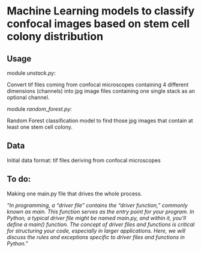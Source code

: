 # Machine Learning models to classify confocal images based on stem cell colony distribution 

## Usage

module _unstack.py_: 

Convert tif files coming from confocal microscopes containing 4 different dimensions (channels) into jpg image files containing one single stack as an optional channel.

module _random_forest.py_:

Random Forest classification model to find those jpg images that contain at least one stem cell colony. 


## Data

Initial data format: tif files deriving from confocal microscopes

## To do:

Making one main.py file that drives the whole process.

_"In programming, a “driver file” contains the “driver function,” commonly known as main. This function serves as the entry point for your program. In Python, a typical driver file might be named main.py, and within it, you'll define a main() function. The concept of driver files and functions is critical for structuring your code, especially in larger applications. Here, we will discuss the rules and exceptions specific to driver files and functions in Python."_


